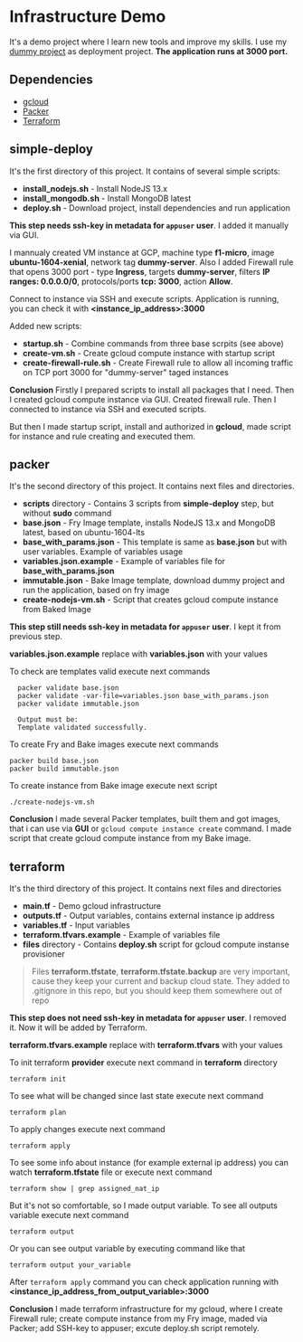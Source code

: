# Infrastructure Demo
It's a demo project where I learn new tools and improve my skills.
I use my [dummy project](https://github.com/ltblueberry/dummy-node-mongo) as deployment project. **The application runs at 3000 port.**

## Dependencies
* [gcloud](https://cloud.google.com/sdk/gcloud/)
* [Packer](https://www.packer.io)
* [Terraform](https://www.terraform.io)

## **simple-deploy**
It's the first directory of this project. It contains of several simple scripts:
* **install_nodejs.sh** - Install NodeJS 13.x
* **install_mongodb.sh** - Install MongoDB latest
* **deploy.sh** - Download project, install dependencies and run application

**This step needs ssh-key in metadata for `appuser` user**. I added it manually via GUI.

I mannualy created VM instance at GCP, machine type **f1-micro**, image **ubuntu-1604-xenial**, network tag **dummy-server**.
Also I added Firewall rule that opens 3000 port - type **Ingress**, targets **dummy-server**, filters **IP ranges: 0.0.0.0/0**, protocols/ports **tcp: 3000**, action **Allow**.

Connect to instance via SSH and execute scripts.
Application is running, you can check it with **<instance_ip_address>:3000**

Added new scripts:
* **startup.sh** - Combine commands from three base scrpits (see above)
* **create-vm.sh** - Create gcloud compute instance with startup script
* **create-firewall-rule.sh** - Create Firewall rule to allow all incoming traffic on TCP port 3000 for "dummy-server" taged instances 

**Conclusion**
Firstly I prepared scripts to install all packages that I need. Then I created gcloud compute instance via GUI. Created firewall rule. Then I connected to instance via SSH and executed scripts.

But then I made startup script, install and authorized in **gcloud**, made script for instance and rule creating and executed them. 

## **packer**
It's the second directory of this project. It contains next files and directories.
* **scripts** directory - Contains 3 scripts from **simple-deploy** step, but without **sudo** command
* **base.json** - Fry Image template, installs NodeJS 13.x and MongoDB latest, based on ubuntu-1604-lts
* **base_with_params.json** - This template is same as **base.json** but with user variables. Example of variables usage
* **variables.json.example** - Example of variables file for **base_with_params.json**
* **immutable.json** - Bake Image template, download dummy project and run the application, based on fry image
* **create-nodejs-vm.sh** - Script that creates gcloud compute instance from Baked Image

**This step still needs ssh-key in metadata for `appuser` user**. I kept it from previous step.

**variables.json.example** replace with **variables.json** with your values

To check are templates valid execute next commands
```
  packer validate base.json 
  packer validate -var-file=variables.json base_with_params.json
  packer validate immutable.json 
  
  Output must be:
  Template validated successfully.
```

To create Fry and Bake images execute next commands
```
packer build base.json 
packer build immutable.json
```

To create instance from Bake image execute next script
```
./create-nodejs-vm.sh
```

**Conclusion**
I made several Packer templates, built them and got images, that i can use via **GUI** or `gcloud compute instance create` command. I made script that create gcloud compute instance from my Bake image.


## **terraform**
It's the third directory of this project. It contains next files and directories
* **main.tf** - Demo gcloud infrastructure
* **outputs.tf** - Output variables, contains external instance ip address
* **variables.tf** - Input variables
* **terraform.tfvars.example** - Example of variables file
* **files** directory - Contains **deploy.sh** script for gcloud compute instanse provisioner

> Files **terraform.tfstate**, **terraform.tfstate.backup** are very important, cause they keep your current and backup cloud state. They added to .gitignore in this repo, but you should keep them somewhere out of repo

**This step does not need ssh-key in metadata for `appuser` user**. I removed it. Now it will be added by Terraform.

**terraform.tfvars.example** replace with **terraform.tfvars** with your values

To init terraform **provider** execute next command in **terraform** directory
```
terraform init
```

To see what will be changed since last state execute next command
```
terraform plan
```

To apply changes execute next command
```
terraform apply
```

To see some info about instance (for example external ip address) you can watch  **terraform.tfstate** file or execute next command
```
terraform show | grep assigned_nat_ip
```
But it's not so comfortable, so I made output variable.
To see all outputs variable execute next command
```
terraform output
```
Or you can see output variable by executing command like that
```
terraform output your_variable
```

After `terraform apply` command you can check application running with **<instance_ip_address_from_output_variable>:3000**

**Conclusion**
I made terraform infrastructure for my gcloud, where I create Firewall rule; create compute instance from my Fry image, maded via Packer; add SSH-key to appuser; excute deploy.sh script remotely.
